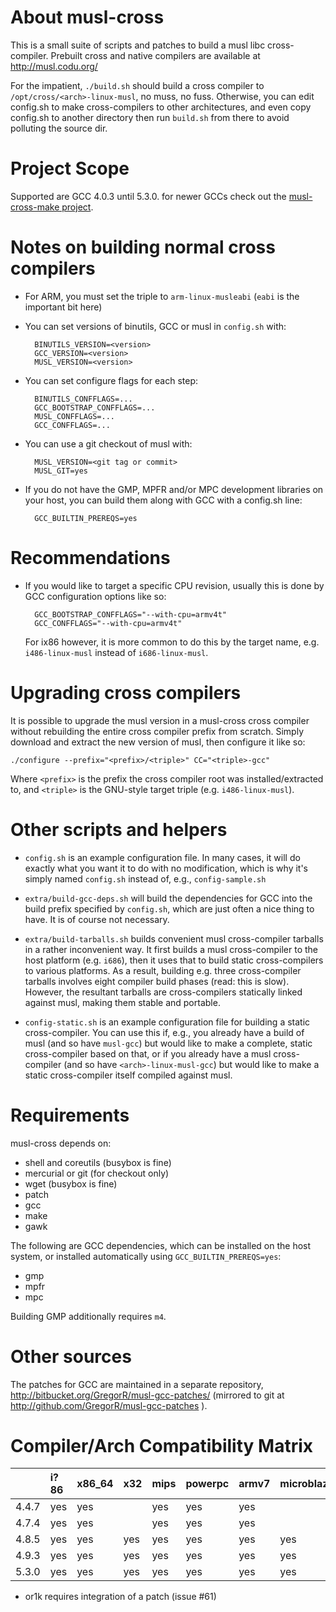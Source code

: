 About musl-cross
================

This is a small suite of scripts and patches to build a musl libc
cross-compiler. Prebuilt cross and native compilers are available at
http://musl.codu.org/

For the impatient, `./build.sh` should build a cross compiler to
`/opt/cross/<arch>-linux-musl`, no muss, no fuss. Otherwise, you can edit
config.sh to make cross-compilers to other architectures, and even copy
config.sh to another directory then run `build.sh` from there to avoid polluting
the source dir.

Project Scope
=============
Supported are GCC 4.0.3 until 5.3.0.
for newer GCCs check out the [musl-cross-make project][0].

Notes on building normal cross compilers
========================================

* For ARM, you must set the triple to `arm-linux-musleabi` (`eabi` is the important
  bit here)

* You can set versions of binutils, GCC or musl in `config.sh` with:

        BINUTILS_VERSION=<version>
        GCC_VERSION=<version>
        MUSL_VERSION=<version>

* You can set configure flags for each step:

        BINUTILS_CONFFLAGS=...
        GCC_BOOTSTRAP_CONFFLAGS=...
        MUSL_CONFFLAGS=...
        GCC_CONFFLAGS=...

* You can use a git checkout of musl with:

        MUSL_VERSION=<git tag or commit>
        MUSL_GIT=yes

* If you do not have the GMP, MPFR and/or MPC development libraries on your
  host, you can build them along with GCC with a config.sh line:

        GCC_BUILTIN_PREREQS=yes


Recommendations
===============

* If you would like to target a specific CPU revision, usually this is done by
  GCC configuration options like so:

        GCC_BOOTSTRAP_CONFFLAGS="--with-cpu=armv4t"
        GCC_CONFFLAGS="--with-cpu=armv4t"

  For ix86 however, it is more common to do this by the target name, e.g.
  `i486-linux-musl` instead of `i686-linux-musl`.


Upgrading cross compilers
=========================

It is possible to upgrade the musl version in a musl-cross cross compiler
without rebuilding the entire cross compiler prefix from scratch. Simply
download and extract the new version of musl, then configure it like so:

    ./configure --prefix="<prefix>/<triple>" CC="<triple>-gcc"

Where `<prefix>` is the prefix the cross compiler root was installed/extracted
to, and `<triple>` is the GNU-style target triple (e.g. `i486-linux-musl`).


Other scripts and helpers
=========================

* `config.sh` is an example configuration file. In many cases, it will do exactly
  what you want it to do with no modification, which is why it's simply named
  `config.sh` instead of, e.g., `config-sample.sh`

* `extra/build-gcc-deps.sh` will build the dependencies for GCC into the build
  prefix specified by `config.sh`, which are just
  often a nice thing to have. It is of course not necessary.

* `extra/build-tarballs.sh` builds convenient musl cross-compiler tarballs in a
  rather inconvenient way. It first builds a musl cross-compiler to the host
  platform (e.g. `i686`), then it uses that to build static cross-compilers to
  various platforms. As a result, building e.g. three cross-compiler tarballs
  involves eight compiler build phases (read: this is slow). However, the
  resultant tarballs are cross-compilers statically linked against musl, making
  them stable and portable.

* `config-static.sh` is an example configuration file for building a static
  cross-compiler. You can use this if, e.g., you already have a build of musl
  (and so have `musl-gcc`) but would like to make a complete, static
  cross-compiler based on that, or if you already have a musl cross-compiler
  (and so have `<arch>-linux-musl-gcc`) but would like to make a static
  cross-compiler itself compiled against musl.


Requirements
============

musl-cross depends on:

* shell and coreutils (busybox is fine)
* mercurial or git (for checkout only)
* wget (busybox is fine)
* patch
* gcc
* make
* gawk

The following are GCC dependencies, which can be installed on the host system,
or installed automatically using `GCC_BUILTIN_PREREQS=yes`:

* gmp
* mpfr
* mpc

Building GMP additionally requires `m4`.


Other sources
=============

The patches for GCC are maintained in a separate repository,
http://bitbucket.org/GregorR/musl-gcc-patches/ (mirrored to git at
http://github.com/GregorR/musl-gcc-patches ).

Compiler/Arch Compatibility Matrix
==================================
|       | i?86 | x86_64 | x32 | mips | powerpc | armv7 | microblaze | sh4 | or1k|
|:------|:-----|:-------|:----|:-----|:--------|:------|:-----------|:----|:---:|
| 4.4.7 | yes  | yes    |     | yes  | yes     | yes   |            |     |     |
| 4.7.4 | yes  | yes    |     | yes  | yes     | yes   |            |     |     |
| 4.8.5 | yes  | yes    | yes | yes  | yes     | yes   | yes        | yes |     |
| 4.9.3 | yes  | yes    | yes | yes  | yes     | yes   | yes        | yes |     |
| 5.3.0 | yes  | yes    | yes | yes  | yes     | yes   | yes        | yes | *   |

* or1k requires integration of a patch (issue #61)

[0]:https://github.com/richfelker/musl-cross-make
